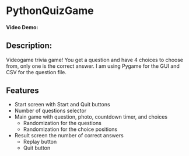 # PythonQuizGame

#### Video Demo: <URL HERE>
## Description:
Videogame trivia game! You get a question and have 4 choices to choose from, only one is the correct answer.
I am using Pygame for the GUI and CSV for the question file.
## Features
- Start screen with Start and Quit buttons
- Number of questions selector
- Main game with question, photo, countdown timer, and choices
    - Randomization for the questions
    - Randomization for the choice positions
- Result screen the number of correct answers
    - Replay button
    - Quit button
